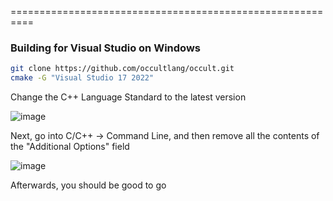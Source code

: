 
==========================================================
### Building for Visual Studio on Windows
```bash
git clone https://github.com/occultlang/occult.git
cmake -G "Visual Studio 17 2022"
```
Change the C++ Language Standard to the latest version

![image](https://github.com/user-attachments/assets/74a4819b-b49c-44be-a508-384795c20f20)

Next, go into C/C++ -> Command Line, and then remove all the contents of the "Additional Options" field

![image](https://github.com/user-attachments/assets/69c506aa-b649-45aa-a21f-0388ad7b55b0)

Afterwards, you should be good to go
